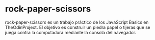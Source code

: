 # rock-paper-scissors

rock-paper-scissors es un trabajo práctico de los JavaScript Basics en TheOdinProject. El objetivo es construir un piedra papel o tijeras que se juega contra la computadora mediante la consola del navegador.